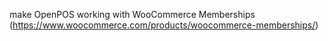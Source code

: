 make OpenPOS working with WooCommerce Memberships (https://www.woocommerce.com/products/woocommerce-memberships/)

